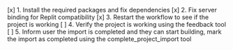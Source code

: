 [x] 1. Install the required packages and fix dependencies
[x] 2. Fix server binding for Replit compatibility 
[x] 3. Restart the workflow to see if the project is working
[ ] 4. Verify the project is working using the feedback tool
[ ] 5. Inform user the import is completed and they can start building, mark the import as completed using the complete_project_import tool